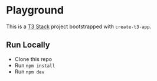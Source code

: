 # Playground

This is a [T3 Stack](https://create.t3.gg/) project bootstrapped with `create-t3-app`.

## Run Locally

- Clone this repo
- Run `npm install`
- Run `npm dev`
